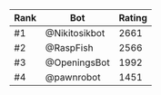 Rank|Bot|Rating
---|---|---
#1|@Nikitosikbot|2661
#2|@RaspFish|2566
#3|@OpeningsBot|1992
#4|@pawnrobot|1451
